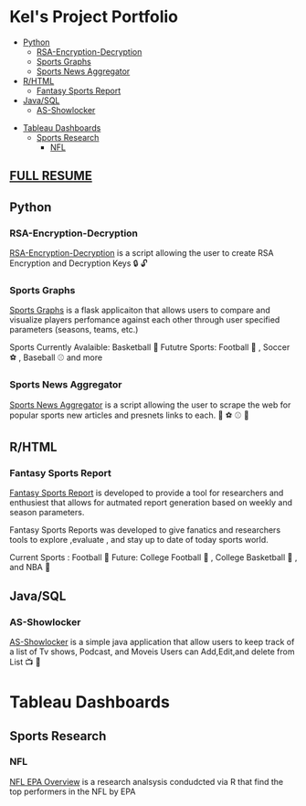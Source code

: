 # Kel's Project Portfolio

  * [Python](#python)
    + [RSA-Encryption-Decryption](#rsa-encryption-decryption)
    + [Sports Graphs](#sports-graphs)
    + [Sports News Aggregator](#sports-news-aggregator)
  * [R/HTML](#r-html)
    + [Fantasy Sports Report](#fantasy-sports-report)
  * [Java/SQL](#java-sql)
    + [AS-Showlocker](#as-showlocker)
- [Tableau Dashboards](#tableau-dashboards)
  * [Sports Research](#sports-research)
    + [NFL](#nfl)



## [FULL RESUME](Lee_Kel_resume2024_public.pdf)

## Python

###  RSA-Encryption-Decryption

[RSA-Encryption-Decryption](https://github.com/klee16/RSA-Encryption-Decryption) is a script allowing the user to create RSA Encryption and Decryption Keys :lock: :unlock:

### Sports Graphs

[Sports Graphs](https://github.com/klee16/SportsGraphs) is a flask applicaiton that allows users to compare and visualize players perfomance against each other through user specified parameters (seasons, teams, etc.)

Sports Currently Avalaible: Basketball :basketball:
Fututre Sports: Football :football: , Soccer :soccer: , Baseball :baseball: and more 

### Sports News Aggregator
[Sports News Aggregator](https://github.com/klee16/SportsNewsAggrigator) is a script allowing the user to scrape the web for popular sports new articles and presnets links to each. :football: :soccer: :baseball: :newspaper:

## R/HTML

### Fantasy Sports Report

[Fantasy Sports Report](https://github.com/klee16/FF-report-generator) is developed to provide a tool for researchers and enthusiest that allows for autmated report generation based on weekly and season parameters.

Fantasy Sports Reports was developed to give fanatics and researchers tools to explore ,evaluate , and stay up to date of today sports world.

Current Sports : Football :football:
Future: College Football :football: , College Basketball :basketball: , and NBA :basketball:

## Java/SQL

### AS-Showlocker

[AS-Showlocker](https://github.com/klee16/AS-Showlocker) is a simple java application that allow users to keep track of a list of Tv shows, Podcast, and Moveis Users can Add,Edit,and delete from List :tv: :movie_camera: 

# Tableau Dashboards
## Sports Research

### NFL

[NFL EPA Overview](https://public.tableau.com/app/profile/kel5318/viz/NFLEPAOverview/Sheet2?publish=yes) is a research analsysis condudcted via R that find the top performers in the NFL by EPA 

